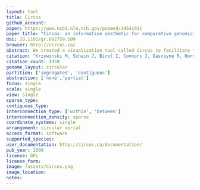 ```yaml
---
layout: tool 
title: Circos
github_account: 
paper: https://www.ncbi.nlm.nih.gov/pubmed/19541911
paper_title: "Circos: an information aesthetic for comparative genomics"
doi: 10.1101/gr.092759.109
browser: http://circos.ca/
abstract: We created a visualization tool called Circos to facilitate the identification and analysis of similarities and differences arising from comparisons of genomes. Our tool is effective in displaying variation in genome structure and, generally, any other kind of positional relationships between genomic intervals. Such data are routinely produced by sequence alignments, hybridization arrays, genome mapping, and genotyping studies. Circos uses a circular ideogram layout to facilitate the display of relationships between pairs of positions by the use of ribbons, which encode the position, size, and orientation of related genomic elements. Circos is capable of displaying data as scatter, line, and histogram plots, heat maps, tiles, connectors, and text. Bitmap or vector images can be created from GFF-style data inputs and hierarchical configuration files, which can be easily generated by automated tools, making Circos suitable for rapid deployment in data analysis and reporting pipelines.
citation: "Krzywinski M, Schein J, Birol I, Connors J, Gascoyne R, Horsman D, et al. Circos: an information aesthetic for comparative genomics. Genome Res. 2009;19: 1639–1645."
citation_count: 4459
genome_layout: circular
partition: ['segregated', 'contiguous']
abstraction: ['none','partial']
focus: single
scale: single
view: single
sparse_type: 
contiguous_type: 
interconnection_type: ['within', 'between']
interconnection_density: sparse
coordinate_systems: single
arrangement: circular serial
access_format: software
supported_species: 
user_documentation: http://circos.ca/documentation/
pub_year: 2009
license: GPL
license_form: 
image: /assets/Circos.png
image_location: 
notes: 
---
```

